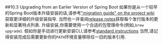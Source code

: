 ##10.3 Upgrading from an Earlier Version of Spring Boot
如果你是从一个较早的Spring Boot版本升级安装的话,请参考["migration guide" on the project wiki](https://github.com/spring-projects/spring-boot/wiki/Spring-Boot-2.0-Migration-Guide)获取更详细的升级安装指导.
当然也一并查阅[release notes](https://github.com/spring-projects/spring-boot/wiki)获取每个发行版本的更新和显著特点列表.
升级安装,你需要使用一个合适的包管理命令(例如,`brew upgrade`). 假如你是手动进行更新安装CLI,请参考[standard instructions](../II.Getting%20Started/10.2.Installing%20the%20Spring%20Boot%20CLI.md) 
当然,请记得安装完成后需要更新你的`PATH`环境变量移除任一旧的版本引用.
